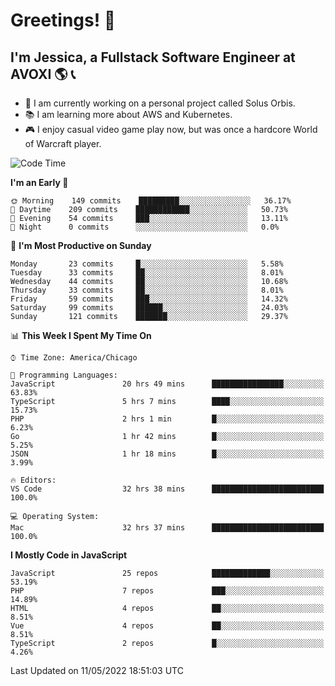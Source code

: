 # Greetings! 🧠

## I'm Jessica, a Fullstack Software Engineer at AVOXI 🌎 📞

- 🌟 I am currently working on a personal project called Solus Orbis.
- 📚 I am learning more about AWS and Kubernetes.
- 🎮 I enjoy casual video game play now, but was once a hardcore World of Warcraft player.

<!--START_SECTION:waka-->
![Code Time](http://img.shields.io/badge/Code%20Time-0-blue)

**I'm an Early 🐤** 

```text
🌞 Morning    149 commits    █████████░░░░░░░░░░░░░░░░   36.17% 
🌆 Daytime    209 commits    ████████████░░░░░░░░░░░░░   50.73% 
🌃 Evening    54 commits     ███░░░░░░░░░░░░░░░░░░░░░░   13.11% 
🌙 Night      0 commits      ░░░░░░░░░░░░░░░░░░░░░░░░░   0.0%

```
📅 **I'm Most Productive on Sunday** 

```text
Monday       23 commits     █░░░░░░░░░░░░░░░░░░░░░░░░   5.58% 
Tuesday      33 commits     ██░░░░░░░░░░░░░░░░░░░░░░░   8.01% 
Wednesday    44 commits     ██░░░░░░░░░░░░░░░░░░░░░░░   10.68% 
Thursday     33 commits     ██░░░░░░░░░░░░░░░░░░░░░░░   8.01% 
Friday       59 commits     ███░░░░░░░░░░░░░░░░░░░░░░   14.32% 
Saturday     99 commits     ██████░░░░░░░░░░░░░░░░░░░   24.03% 
Sunday       121 commits    ███████░░░░░░░░░░░░░░░░░░   29.37%

```


📊 **This Week I Spent My Time On** 

```text
⌚︎ Time Zone: America/Chicago

💬 Programming Languages: 
JavaScript               20 hrs 49 mins      ████████████████░░░░░░░░░   63.83% 
TypeScript               5 hrs 7 mins        ████░░░░░░░░░░░░░░░░░░░░░   15.73% 
PHP                      2 hrs 1 min         █░░░░░░░░░░░░░░░░░░░░░░░░   6.23% 
Go                       1 hr 42 mins        █░░░░░░░░░░░░░░░░░░░░░░░░   5.25% 
JSON                     1 hr 18 mins        █░░░░░░░░░░░░░░░░░░░░░░░░   3.99%

🔥 Editors: 
VS Code                  32 hrs 38 mins      █████████████████████████   100.0%

💻 Operating System: 
Mac                      32 hrs 37 mins      █████████████████████████   100.0%

```

**I Mostly Code in JavaScript** 

```text
JavaScript               25 repos            █████████████░░░░░░░░░░░░   53.19% 
PHP                      7 repos             ███░░░░░░░░░░░░░░░░░░░░░░   14.89% 
HTML                     4 repos             ██░░░░░░░░░░░░░░░░░░░░░░░   8.51% 
Vue                      4 repos             ██░░░░░░░░░░░░░░░░░░░░░░░   8.51% 
TypeScript               2 repos             █░░░░░░░░░░░░░░░░░░░░░░░░   4.26%

```



 Last Updated on 11/05/2022 18:51:03 UTC
<!--END_SECTION:waka-->

<!--
**jessikuh/jessikuh** is a ✨ _special_ ✨ repository because its `README.md` (this file) appears on your GitHub profile.

Here are some ideas to get you started:

- 🔭 I’m currently working on ...
- 🌱 I’m currently learning ...
- 👯 I’m looking to collaborate on ...
- 🤔 I’m looking for help with ...
- 💬 Ask me about ...
- 📫 How to reach me: ...
- 😄 Pronouns: ...
- ⚡ Fun fact: ...
-->

